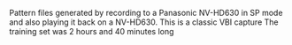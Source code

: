 Pattern files generated by recording to a Panasonic NV-HD630 in SP mode and also playing it back on a NV-HD630. This is a classic VBI capture The training set was 2 hours and 40 minutes long
